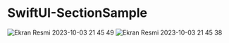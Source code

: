 # SwiftUI-SectionSample


![Ekran Resmi 2023-10-03 21 45 49](https://github.com/mkemalarda/SwiftUI-SectionSample/assets/101436801/4c097fba-93c2-4a45-a87f-26999fc84dec)
![Ekran Resmi 2023-10-03 21 45 38](https://github.com/mkemalarda/SwiftUI-SectionSample/assets/101436801/3a0c40b6-1f52-4c10-be59-b106f5381117)

